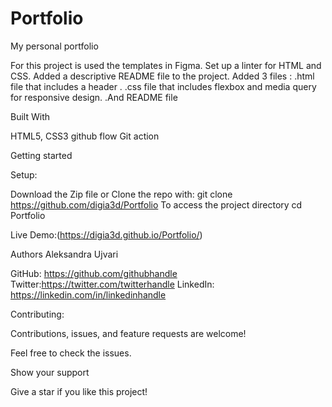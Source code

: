 # Portfolio
My personal portfolio

For this project is used the templates in Figma.
 Set up a linter for HTML and CSS. Added a descriptive README file to the project. Added 3 files :
.html file that includes a header .
.css file that includes flexbox and media query for responsive design.
.And README file

Built With

HTML5, CSS3
github flow
Git action

Getting started

Setup:

Download the Zip file or Clone the repo with:
git clone https://github.com/digia3d/Portfolio
To access the project directory
cd Portfolio

Live Demo:(https://digia3d.github.io/Portfolio/)

Authors
Aleksandra Ujvari

GitHub: https://github.com/githubhandle
Twitter:https://twitter.com/twitterhandle
LinkedIn: https://linkedin.com/in/linkedinhandle

Contributing:

Contributions, issues, and feature requests are welcome!

Feel free to check the issues. 

Show your support

Give a star if you like this project!




